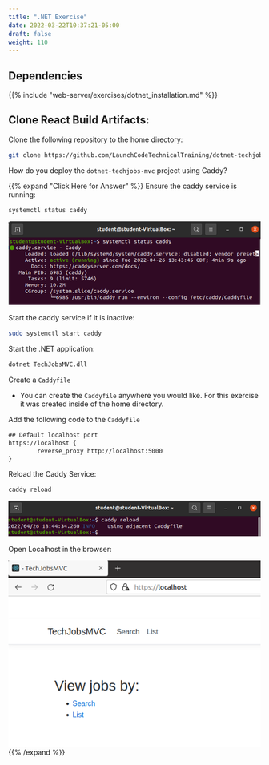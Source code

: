 ```yaml
---
title: ".NET Exercise"
date: 2022-03-22T10:37:21-05:00
draft: false
weight: 110
---
```


## Dependencies

{{% include "web-server/exercises/dotnet_installation.md" %}}

## Clone React Build Artifacts:

Clone the following repository to the home directory:

```bash
git clone https://github.com/LaunchCodeTechnicalTraining/dotnet-techjobs-mvc-artifacts
```

How do you deploy the `dotnet-techjobs-mvc` project using Caddy?

{{% expand "Click Here for Answer" %}}
Ensure the caddy service is running:

```bash
systemctl status caddy
```

![check caddy.service status](pictures/systemctl-status-caddy.png?classes=border)

Start the caddy service if it is inactive:

```bash
sudo systemctl start caddy
```

Start the .NET application:

```bash
dotnet TechJobsMVC.dll
```

Create a `Caddyfile`

 - You can create the `Caddyfile` anywhere you would like. For this exercise it was created inside of the home directory.

Add the following code to the `Caddyfile`

```caddy
## Default localhost port
https://localhost {
        reverse_proxy http://localhost:5000
}
```

Reload the Caddy Service:

```bash
caddy reload
```

![Reload Caddy Service](pictures/caddy-reload.png?classes=border)

Open Localhost in the browser:

![Open http://localhost in browser](pictures/dotnet-localhost.png?classes=border)
{{% /expand %}}